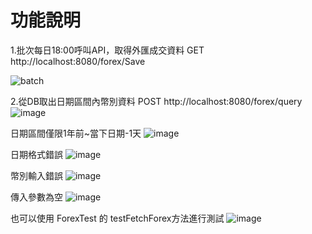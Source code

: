 # 功能說明

1.批次每日18:00呼叫API，取得外匯成交資料
GET http://localhost:8080/forex/Save

![batch](https://github.com/Yunchiuen/forex/assets/64777402/128a25e8-befd-4e54-80cb-f316152691bd)

2.從DB取出日期區間內幣別資料
POST http://localhost:8080/forex/query
![image](https://github.com/Yunchiuen/forex/assets/64777402/3266ffda-62ed-4630-b15a-35e40b3e2fb1)

日期區間僅限1年前~當下日期-1天
![image](https://github.com/Yunchiuen/forex/assets/64777402/ff14861d-a8fd-4ae9-876e-ace94e5cf2c2)

日期格式錯誤
![image](https://github.com/Yunchiuen/forex/assets/64777402/25adc95f-0b81-449e-bb09-7ff42f3c676d)

幣別輸入錯誤
![image](https://github.com/Yunchiuen/forex/assets/64777402/ae9aab58-2deb-4d25-b8d2-cb367cf47933)

傳入參數為空
![image](https://github.com/Yunchiuen/forex/assets/64777402/62faab65-543f-47bc-9fbd-b939287f3ab5)

也可以使用 ForexTest 的 testFetchForex方法進行測試
![image](https://github.com/Yunchiuen/forex/assets/64777402/cf8cc15e-f515-4a1e-b4b0-61bf82df9590)
